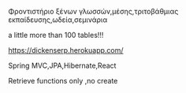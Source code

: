 



Φροντιστήριο ξένων γλωσσών,μέσης,τριτοβάθμιας εκπαίδευσης,ωδεία,σεμινάρια

a little more than 100 tables!!!

https://dickenserp.herokuapp.com/

Spring MVC,JPA,Hibernate,React

Retrieve functions only ,no create




